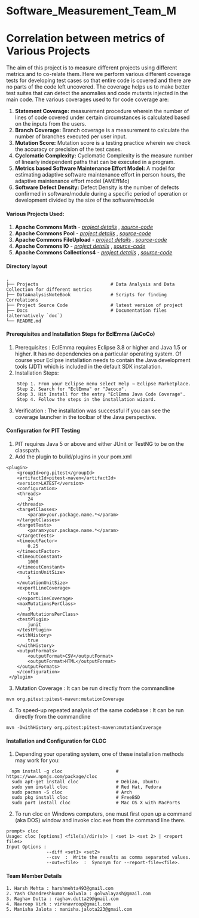 # Software_Measurement_Team_M
Correlation between metrics of Various Projects
=======================
The aim of this project is to measure different projects using different metrics and to co-relate them.
Here we perform various different coverage tests for developing test cases so that entire code is covered and there are no parts of the code left uncovered. The coverage helps us to make better test suites that can detect the anomalies and code mutants injected in the main code. The various coverages used to for code coverage are: 
1. **Statement Coverage:** measurement procedure wherein the number of lines of code covered under certain circumstances is calculated based on the inputs from the users.
2. **Branch Coverage:** Branch coverage is a measurement to calculate the number of branches executed per user input.
3. **Mutation Score:** Mutation score is a testing practice wherein we check the accuracy or precision of the test cases.
4. **Cyclomatic Complexity:** Cyclomatic Complexity is the measure number of linearly independent paths that can be executed in a program.
5. **Metrics based Software Maintenance Effort Model:** A model for estimating adaptive software maintenance effort in person hours, the adaptive maintenance effort model (AMEffMo) 
6. **Software Defect Density:** Defect Density is the number of defects confirmed in software/module during a specific period of operation or development divided by the size of the software/module

#### Various Projects Used:
1. **Apache Commons Math** - [*project details*](https://commons.apache.org/proper/commons-math/) , [*source-code*](https://github.com/apache/commons-math) 
2. **Apache Commons Pool** - [*project details*](https://commons.apache.org/proper/commons-pool/) , [*source-code*](https://github.com/apache/commons-pool)
3. **Apache Commons FileUpload** - [*project details*](https://commons.apache.org/proper/commons-fileupload/) , [*source-code*](https://github.com/apache/commons-fileupload)
4. **Apache Commons IO** - [*project details*](https://commons.apache.org/proper/commons-io/) , [*source-code*](https://github.com/apache/commons-io)
5. **Apache Commons Collections4** - [*project details*](https://commons.apache.org/proper/commons-collections/) , [*source-code*](https://github.com/apache/commons-collections)

#### Directory layout
    .
    ├── Projects                           # Data Analysis and Data Collection for different metrics
    ├── DataAnalysisNoteBook               # Scripts for finding Correlations     
    ├── Project Source Code                # latest version of project
    ├── Docs                               # Documentation files (alternatively `doc`)
    └── README.md
#### Prerequisites and Installation Steps for EclEmma (JaCoCo)
1. Prerequisites : EclEmma requires Eclipse 3.8 or higher and Java 1.5 or higher. It has no dependencies on a particular operating system. Of course your Eclipse installation needs to contain the Java development tools (JDT) which is included in the default SDK installation.
2. Installation Steps: 
```
    Step 1. From your Eclipse menu select Help → Eclipse Marketplace.
    Step 2. Search for "EclEmma" or "Jacoco".
    Step 3. Hit Install for the entry "EclEmma Java Code Coverage".
    Step 4. Follow the steps in the installation wizard.
```
3. Verification : The installation was successful if you can see the coverage launcher in the toolbar of the Java perspective.

#### Configuration for PIT Testing
1. PIT requires Java 5 or above and either JUnit or TestNG to be on the classpath.
2. Add the plugin to build/plugins in your pom.xml
```
<plugin>
    <groupId>org.pitest</groupId>
    <artifactId>pitest-maven</artifactId>
    <version>LATEST</version>
    <configuration>
	<threads>
		24
	</threads>
	<targetClasses>
		<param>your.package.name.*</param>
	</targetClasses>
	<targetTests>
		<param>your.package.name.*</param>
	</targetTests>
	<timeoutFactor>
		0.25
	</timeoutFactor>
	<timeoutConstant>
		1000
	</timeoutConstant>
	<mutationUnitSize>
		5
	</mutationUnitSize>
	<exportLineCoverage>
		true
	</exportLineCoverage>
	<maxMutationsPerClass>
		3
	</maxMutationsPerClass>
	<testPlugin>
		junit
	</testPlugin>
	<withHistory>
		true
	</withHistory>
	<outputFormats>
		<outputFormat>CSV</outputFormat>
		<outputFormat>HTML</outputFormat>
	</outputFormats>
	</configuration>
 </plugin>
 ```
 3.  Mutation Coverage : It can be run directly from the commandline
 ```
 mvn org.pitest:pitest-maven:mutationCoverage
```
 4.  To speed-up repeated analysis of the same codebase : It can be run directly from the commandline
 ```
 mvn -DwithHistory org.pitest:pitest-maven:mutationCoverage
```
 

#### Installation and Configuration for CLOC
1. Depending your operating system, one of these installation methods may work for you:
```
  npm install -g cloc                    # https://www.npmjs.com/package/cloc
  sudo apt-get install cloc              # Debian, Ubuntu
  sudo yum install cloc                  # Red Hat, Fedora
  sudo pacman -S cloc                    # Arch
  sudo pkg install cloc                  # FreeBSD
  sudo port install cloc                 # Mac OS X with MacPorts
```  
2. To run cloc on Windows computers, one must first open up a command (aka DOS) window and invoke cloc.exe from the command line there.
```
prompt> cloc
Usage: cloc [options] <file(s)/dir(s)> | <set 1> <set 2> | <report files>
Input Options :
               --diff <set1> <set2>
               --csv  :  Write the results as comma separated values.
               --out=<file>  :  Synonym for --report-file=<file>.
```
#### Team Member Details
```
1. Harsh Mehta : harshmehta493@gmail.com
2. Yash Chandreshkumar Golwala : golwalayash@gmail.com
3. Raghav Dutta : raghav.dutta29@gmail.com
4. Navroop Virk : virknavroop@gmail.com
5. Manisha Jalota : manisha.jalota223@gmail.com
```
